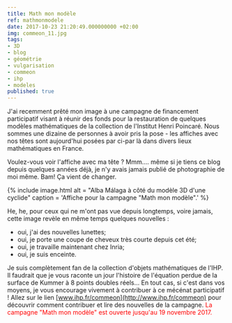 ```yaml
---
title: Math mon modèle
ref: mathmonmodele
date: 2017-10-23 21:20:49.000000000 +02:00
img: commeon_11.jpg
tags:
- 3D
- blog
- géométrie
- vulgarisation
- commeon
- ihp
- modeles
published: true
---
```


J'ai recemment prêté mon image à une campagne de financement
participatif visant à réunir des fonds pour la restauration de quelques
modèles mathématiques de la collection de l'Institut Henri Poincaré.
Nous sommes une dizaine de personnes à avoir pris la pose - les affiches
avec nos têtes sont aujourd'hui posées par ci-par là dans divers lieux
mathématiques en France.

Voulez-vous voir l'affiche avec ma tête ? Mmm.... même si je tiens ce
blog depuis quelques années déjà, je n'y avais jamais publié de
photographie de moi même. Bam! Ça vient de changer.

{% include image.html
    alt = "Alba Málaga à côté du modèle 3D d'une cyclide"
    caption = 'Affiche pour la campagne "Math mon modèle".'
%}

He, he, pour ceux qui ne m'ont pas vue depuis longtemps, voire jamais, cette image revèle en même temps quelques nouvelles :

-   oui, j'ai des nouvelles lunettes;
-   oui, je porte une coupe de cheveux très courte depuis cet été;
-   oui, je travaille maintenant chez Inria;
-   oui, je suis enceinte.

Je suis complètement fan de la collection d'objets mathématiques de l'IHP. Il faudrait que je vous raconte un jour l'histoire de l'équation perdue de la surface de Kummer à 8 points doubles réels... En tout cas, si c'est dans vos moyens, je vous encourage vivement à contribuer à ce mécénat participatif ! Allez sur le lien [www.ihp.fr/commeon](http://www.ihp.fr/commeon) pour découvrir comment contribuer et lire des nouvelles de la campagne. <span style="color:#ff0000;">La campagne "Math mon modèle" est ouverte jusqu'au 19 novembre 2017.</span>
